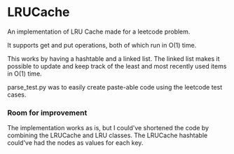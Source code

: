 # LRUCache
An implementation of LRU Cache made for a leetcode problem.

It supports get and put operations, both of which run in O(1) time.

This works by having a hashtable and a linked list. The linked list makes it possible to update and keep track of the least and most recently used items in O(1) time.

parse_test.py was to easily create paste-able code using the leetcode test cases.

### Room for improvement
The implementation works as is, but I could've shortened the code by combining the LRUCache and LRU classes. The LRUCache hashtable could've had the nodes as values for each key.
